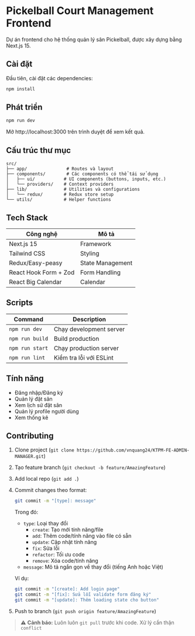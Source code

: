 # Pickelball Court Management Frontend

Dự án frontend cho hệ thống quản lý sân Pickelball, được xây dựng bằng Next.js 15.

## Cài đặt

Đầu tiên, cài đặt các dependencies:

```bash
npm install
```

## Phát triển
```bash
npm run dev
```
Mở http://localhost:3000 trên trình duyệt để xem kết quả.

## Cấu trúc thư mục

```
src/
├── app/               # Routes và layout
├── components/        # Các components có thể tái sử dụng
│   ├── ui/           # UI components (buttons, inputs, etc.)
│   └── providers/    # Context providers  
├── lib/              # Utilities và configurations
│   └── redux/        # Redux store setup
└── utils/            # Helper functions
```

## Tech Stack

| Công nghệ | Mô tả |
|-----------|--------|
| Next.js 15 | Framework |
| Tailwind CSS | Styling |
| Redux/Easy-peasy | State Management |
| React Hook Form + Zod | Form Handling |
| React Big Calendar | Calendar |

## Scripts

| Command | Description |
|---------|-------------|
| `npm run dev` | Chạy development server |
| `npm run build` | Build production |
| `npm run start` | Chạy production server |
| `npm run lint` | Kiểm tra lỗi với ESLint |

## Tính năng

- Đăng nhập/Đăng ký
- Quản lý đặt sân
- Xem lịch sử đặt sân
- Quản lý profile người dùng
- Xem thống kê

## Contributing

1. Clone project (`git clone https://github.com/vnquang24/KTPM-FE-ADMIN-MANAGER.git`)
2. Tạo feature branch (`git checkout -b feature/AmazingFeature`)
3. Add local repo (`git add .`)
4. Commit changes theo format:
   ```bash
   git commit -m "[type]: message"
   ```
   Trong đó:
   - `type`: Loại thay đổi
     - `create`: Tạo mới tính năng/file
     - `add`: Thêm code/tính năng vào file có sẵn
     - `update`: Cập nhật tính năng
     - `fix`: Sửa lỗi
     - `refactor`: Tối ưu code
     - `remove`: Xóa code/tính năng
   - `message`: Mô tả ngắn gọn về thay đổi (tiếng Anh hoặc Việt)

   Ví dụ:
   ```bash
   git commit -m "[create]: Add login page"
   git commit -m "[fix]: Sửa lỗi validate form đăng ký"
   git commit -m "[update]: Thêm loading state cho button"
   ```
5. Push to branch (`git push origin feature/AmazingFeature`)

> ⚠️ **Cảnh báo:** Luôn luôn `git pull` trước khi code. Xử lý cẩn thận ```conflict```

